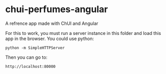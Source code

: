 chui-perfumes-angular
================

A refrence app made with ChUI and Angular


For this to work, you must run a server instance in this folder and load this app in the browser. You could use python:

    python -m SimpleHTTPServer

Then you can go to:

    http://localhost:80000

